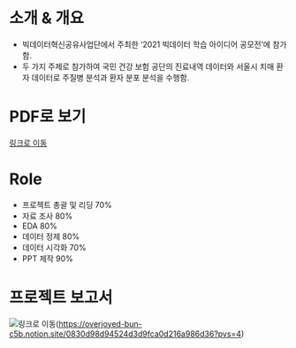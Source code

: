 # 소개 & 개요
- 빅데이터혁신공유사업단에서 주최한 ‘2021 빅데이터 학습 아이디어 공모전’에 참가함.
- 두 가지 주제로 참가하여 국민 건강 보험 공단의 진료내역 데이터와 서울시 치매 환자 데이터로 주질병 분석과 환자 분포 분석을 수행함.


# PDF로 보기
[링크로 이동](https://view.officeapps.live.com/op/view.aspx?src=https%3A%2F%2Fraw.githubusercontent.com%2Fosoomin1503%2FContest_code%2Fmain%2F1_2021_bigdata%2520contest%2F%25EA%25B3%25B5%25EB%25AA%25A8%25EC%25A0%2584_%25EC%25B5%259C%25EC%25A2%2585.pptx&wdOrigin=BROWSELINK)


# Role
- 프로젝트 총괄 및 리딩 70%
- 자료 조사 80%
- EDA 80%
- 데이터 정제 80%
- 데이터 시각화 70%
- PPT 제작 90%


# 프로젝트 보고서
![링크로 이동](https://github.com/osoomin1503/drawing/blob/main/20240417_174022.png)(https://overjoyed-bun-c5b.notion.site/0830d98d94524d3d9fca0d216a986d36?pvs=4)


